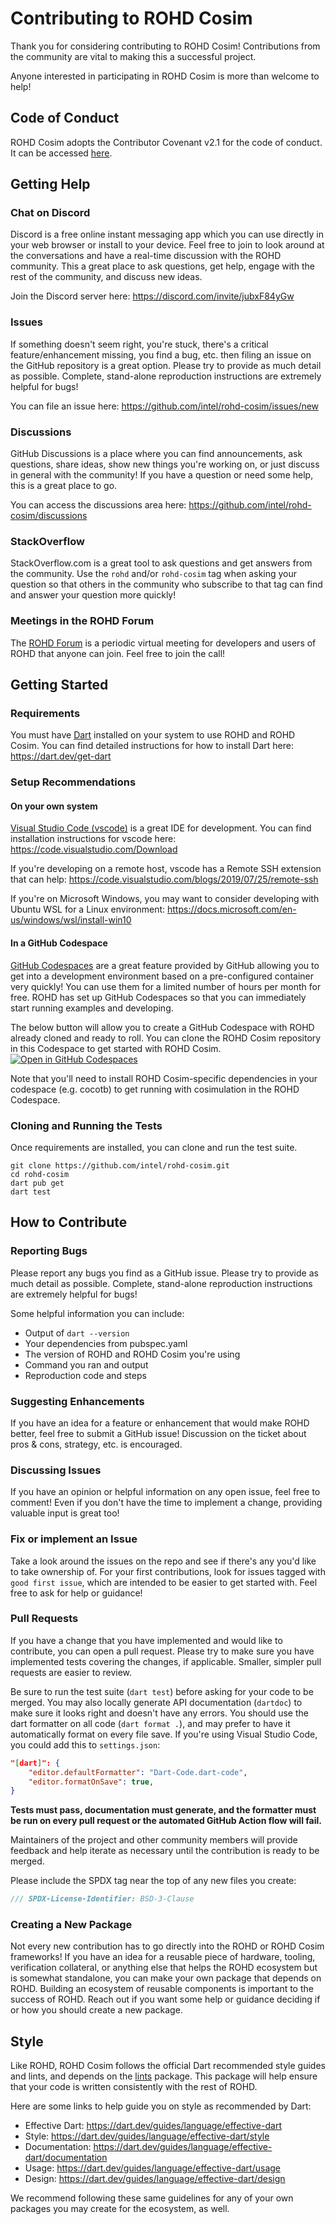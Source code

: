 
# Contributing to ROHD Cosim

Thank you for considering contributing to ROHD Cosim!  Contributions from the community are vital to making this a successful project.

Anyone interested in participating in ROHD Cosim is more than welcome to help!

## Code of Conduct

ROHD Cosim adopts the Contributor Covenant v2.1 for the code of conduct.  It can be accessed [here](https://github.com/intel/rohd-cosim/blob/main/CODE_OF_CONDUCT.md).

## Getting Help
### Chat on Discord
Discord is a free online instant messaging app which you can use directly in your web browser or install to your device.  Feel free to join to look around at the conversations and have a real-time discussion with the ROHD community.  This a great place to ask questions, get help, engage with the rest of the community, and discuss new ideas.

Join the Discord server here: https://discord.com/invite/jubxF84yGw

### Issues
If something doesn't seem right, you're stuck, there's a critical feature/enhancement missing, you find a bug, etc. then filing an issue on the GitHub repository is a great option.  Please try to provide as much detail as possible.  Complete, stand-alone reproduction instructions are extremely helpful for bugs!

You can file an issue here: https://github.com/intel/rohd-cosim/issues/new

### Discussions
GitHub Discussions is a place where you can find announcements, ask questions, share ideas, show new things you're working on, or just discuss in general with the community!  If you have a question or need some help, this is a great place to go.

You can access the discussions area here: https://github.com/intel/rohd-cosim/discussions

### StackOverflow
StackOverflow.com is a great tool to ask questions and get answers from the community.  Use the `rohd` and/or `rohd-cosim` tag when asking your question so that others in the community who subscribe to that tag can find and answer your question more quickly!

### Meetings in the ROHD Forum
The [ROHD Forum](https://github.com/intel/rohd/wiki/ROHD-Forum) is a periodic virtual meeting for developers and users of ROHD that anyone can join.  Feel free to join the call!

## Getting Started

### Requirements
You must have [Dart](https://dart.dev/) installed on your system to use ROHD and ROHD Cosim.  You can find detailed instructions for how to install Dart here:
https://dart.dev/get-dart

### Setup Recommendations

#### On your own system
[Visual Studio Code (vscode)](https://code.visualstudio.com/) is a great IDE for development.  You can find installation instructions for vscode here: https://code.visualstudio.com/Download

If you're developing on a remote host, vscode has a Remote SSH extension that can help: https://code.visualstudio.com/blogs/2019/07/25/remote-ssh

If you're on Microsoft Windows, you may want to consider developing with Ubuntu WSL for a Linux environment: https://docs.microsoft.com/en-us/windows/wsl/install-win10

#### In a GitHub Codespace
[GitHub Codespaces](https://github.com/features/codespaces) are a great feature provided by GitHub allowing you to get into a development environment based on a pre-configured container very quickly!  You can use them for a limited number of hours per month for free.  ROHD has set up GitHub Codespaces so that you can immediately start running examples and developing.

The below button will allow you to create a GitHub Codespace with ROHD already cloned and ready to roll.  You can clone the ROHD Cosim repository in this Codespace to get started with ROHD Cosim.
[![Open in GitHub Codespaces](https://github.com/codespaces/badge.svg)](https://github.com/codespaces/new?hide_repo_select=true&ref=main&repo=409325108)

Note that you'll need to install ROHD Cosim-specific dependencies in your codespace (e.g. cocotb) to get running with cosimulation in the ROHD Codespace.

### Cloning and Running the Tests
Once requirements are installed, you can clone and run the test suite.
```
git clone https://github.com/intel/rohd-cosim.git
cd rohd-cosim
dart pub get
dart test
```
## How to Contribute
### Reporting Bugs
Please report any bugs you find as a GitHub issue. Please try to provide as much detail as possible. Complete, stand-alone reproduction instructions are extremely helpful for bugs!

Some helpful information you can include:
* Output of `dart --version`
* Your dependencies from pubspec.yaml
* The version of ROHD and ROHD Cosim you're using
* Command you ran and output
* Reproduction code and steps

### Suggesting Enhancements
If you have an idea for a feature or enhancement that would make ROHD better, feel free to submit a GitHub issue!  Discussion on the ticket about pros & cons, strategy, etc. is encouraged.

### Discussing Issues
If you have an opinion or helpful information on any open issue, feel free to comment!  Even if you don't have the time to implement a change, providing valuable input is great too!

### Fix or implement an Issue
Take a look around the issues on the repo and see if there's any you'd like to take ownership of.  For your first contributions, look for issues tagged with `good first issue`, which are intended to be easier to get started with.  Feel free to ask for help or guidance!

### Pull Requests
If you have a change that you have implemented and would like to contribute, you can open a pull request.  Please try to make sure you have implemented tests covering the changes, if applicable.  Smaller, simpler pull requests are easier to review.

Be sure to run the test suite (`dart test`) before asking for your code to be merged.  You may also locally generate API documentation (`dartdoc`) to make sure it looks right and doesn't have any errors.  You should use the dart formatter on all code (`dart format .`), and may prefer to have it automatically format on every file save.  If you're using Visual Studio Code, you could add this to `settings.json`:
```json
"[dart]": {
    "editor.defaultFormatter": "Dart-Code.dart-code",
    "editor.formatOnSave": true,
}
```

**Tests must pass, documentation must generate, and the formatter must be run on every pull request or the automated GitHub Action flow will fail.**

Maintainers of the project and other community members will provide feedback and help iterate as necessary until the contribution is ready to be merged.

Please include the SPDX tag near the top of any new files you create:
```dart
/// SPDX-License-Identifier: BSD-3-Clause
```

### Creating a New Package
Not every new contribution has to go directly into the ROHD or ROHD Cosim frameworks!  If you have an idea for a reusable piece of hardware, tooling, verification collateral, or anything else that helps the ROHD ecosystem but is somewhat standalone, you can make your own package that depends on ROHD.  Building an ecosystem of reusable components is important to the success of ROHD.  Reach out if you want some help or guidance deciding if or how you should create a new package.

## Style
Like ROHD, ROHD Cosim follows the official Dart recommended style guides and lints, and depends on the [lints](https://pub.dev/packages/lints) package.  This package will help ensure that your code is written consistently with the rest of ROHD.

Here are some links to help guide you on style as recommended by Dart:
* Effective Dart: https://dart.dev/guides/language/effective-dart
* Style: https://dart.dev/guides/language/effective-dart/style
* Documentation: https://dart.dev/guides/language/effective-dart/documentation
* Usage: https://dart.dev/guides/language/effective-dart/usage
* Design: https://dart.dev/guides/language/effective-dart/design

We recommend following these same guidelines for any of your own packages you may create for the ecosystem, as well.